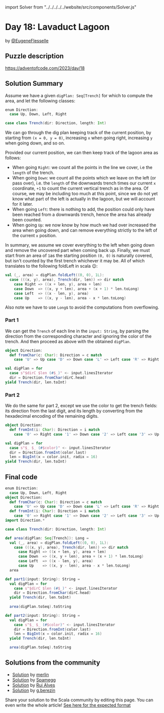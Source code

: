 import Solver from "../../../../../website/src/components/Solver.js"

# Day 18: Lavaduct Lagoon

by [@EugeneFlesselle](https://github.com/EugeneFlesselle)

## Puzzle description

https://adventofcode.com/2023/day/18

## Solution Summary

Assume we have a given `digPlan: Seq[Trench]` for which to compute the area,
and let the following classes:
```scala 3
enum Direction:
  case Up, Down, Left, Right

case class Trench(dir: Direction, length: Int)
```

We can go through the dig plan keeping track of the current position,
by starting from `(x = 0, y = 0)`, increasing `x` when going right, increasing `y` when going down, and so on.

Provided our current position, we can then keep track of the lagoon area as follows:
- When going `Right`: we count all the points in the line we cover, i.e the `length` of the trench.
- When going `Down`: we count all the points which we leave on the left (or pass over),
  i.e. the `length` of the downwards trench times our current `x` coordinate,
  `+1` to count the current vertical trench as in the area.
  Of course, we may be including too much at this point,
  since we do not yet know what part of the left is actually in the lagoon,
  but we will account for it later.
- When going `Left`: there is nothing to add,
  the position could only have been reached from a downwards trench,
  hence the area has already been counted.
- When going `Up`: we now know by how much we had over increased the area when going down,
  and can remove everything strictly to the left of the current `x` position.

In summary, we assume we cover everything to the left when going down
and remove the uncovered part when coming back up.
Finally, we must start from an area of `1`as the starting position `(0, 0)` is naturally covered,
but isn't counted by the first trench whichever it may be.
All of which translates to the following foldLeft in scala 😉:

```scala 3
val (_, area) = digPlan.foldLeft((0, 0), 1L):
  case (((x, y), area), Trench(dir, len)) => dir match
    case Right => ((x + len, y), area + len)
    case Down  => ((x, y + len), area + (x + 1) * len.toLong)
    case Left  => ((x - len, y), area)
    case Up    => ((x, y - len), area - x * len.toLong)
```

Also note we have to use `Long`s to avoid the computations from overflowing.


### Part 1

We can get the `Trench` of each line in the `input: String`,
by parsing the direction from the corresponding character
and ignoring the color of the trench.
And then proceed as above with the obtained `digPlan`.

```scala 3
object Direction:
  def fromChar(c: Char): Direction = c match
    case 'U' => Up case 'D' => Down case 'L' => Left case 'R' => Right

val digPlan = for
  case s"$dirC $len (#$_)" <- input.linesIterator
  dir = Direction.fromChar(dirC.head)
yield Trench(dir, len.toInt)
```

### Part 2

We do the same for part 2, except we use the color to
get the trench fields: 
its direction from the last digit,
and its length by converting from the hexadecimal encoding of the remaining digits.

```scala 3
object Direction:
  def fromInt(i: Char): Direction = i match
    case '0' => Right case '1' => Down case '2' => Left case '3' => Up

val digPlan = for
  case s"$_ $_ (#$color)" <- input.linesIterator
  dir = Direction.fromInt(color.last)
  len = BigInt(x = color.init, radix = 16)
yield Trench(dir, len.toInt)
```

## Final code

```scala 3
enum Direction:
  case Up, Down, Left, Right
object Direction:
  def fromChar(c: Char): Direction = c match
    case 'U' => Up case 'D' => Down case 'L' => Left case 'R' => Right
  def fromInt(i: Char): Direction = i match
    case '0' => Right case '1' => Down case '2' => Left case '3' => Up
import Direction.*

case class Trench(dir: Direction, length: Int)

def area(digPlan: Seq[Trench]): Long =
  val (_, area) = digPlan.foldLeft((0, 0), 1L):
    case (((x, y), area), Trench(dir, len)) => dir match
      case Right => ((x + len, y), area + len)
      case Down  => ((x, y + len), area + (x + 1) * len.toLong)
      case Left  => ((x - len, y), area)
      case Up    => ((x, y - len), area - x * len.toLong)
  area

def part1(input: String): String =
  val digPlan = for
    case s"$dirC $len (#$_)" <- input.linesIterator
    dir = Direction.fromChar(dirC.head)
  yield Trench(dir, len.toInt)
  
  area(digPlan.toSeq).toString

def part2(input: String): String =
  val digPlan = for
    case s"$_ $_ (#$color)" <- input.linesIterator
    dir = Direction.fromInt(color.last)
    len = BigInt(x = color.init, radix = 16)
  yield Trench(dir, len.toInt)

  area(digPlan.toSeq).toString
```

## Solutions from the community

- [Solution](https://github.com/merlinorg/aoc2023/blob/main/src/main/scala/Day18.scala) by [merlin](https://github.com/merlinorg/)
- [Solution](https://github.com/spamegg1/advent-of-code-2023-scala/blob/solutions/18.worksheet.sc#L101) by [Spamegg](https://github.com/spamegg1/)
- [Solution](https://github.com/xRuiAlves/advent-of-code-2023/blob/main/Day18.scala) by [Rui Alves](https://github.com/xRuiAlves/)
- [Solution](https://github.com/GrigoriiBerezin/advent_code_2023/tree/master/task18/src/main/scala) by [g.berezin](https://github.com/GrigoriiBerezin)

Share your solution to the Scala community by editing this page.
You can even write the whole article! [See here for the expected format](https://github.com/scalacenter/scala-advent-of-code/discussions/424)
